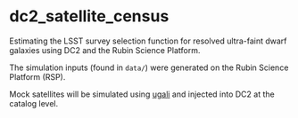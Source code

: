 # dc2_satellite_census

Estimating the LSST survey selection function for resolved ultra-faint dwarf galaxies using DC2 and the Rubin Science Platform.

The simulation inputs (found in `data/`) were generated on the Rubin Science Platform (RSP).

Mock satellites will be simulated using [ugali](https://github.com/DarkEnergySurvey/ugali) and injected into DC2 at the catalog level.
